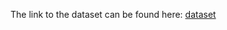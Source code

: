 
The link to the dataset can be found here: [dataset](https://drive.google.com/drive/folders/1fazL-iz1h9OfspSxS6cfM59td4kr4LyG?usp=sharing)
